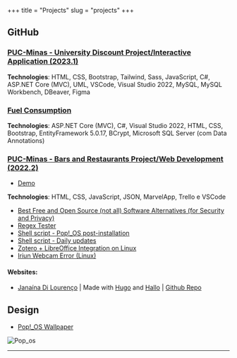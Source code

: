 +++
title = "Projects"
slug = "projects"
+++
## GitHub

### [PUC-Minas - University Discount Project/Interactive Application (2023.1)](https://github.com/ICEI-PUC-Minas-PMV-ADS/pmv-ads-2023-1-e2-proj-int-t04-g4-banco-universitario)
**Technologies**: HTML, CSS, Bootstrap, Tailwind, Sass, JavaScript, C#, ASP.NET Core (MVC), UML, VSCode, Visual Studio 2022, MySQL, MySQL Workbench, DBeaver, Figma

### [Fuel Consumption](https://github.com/geraldohomero/app-web-backend-dotnet5-vs2019)
**Technologies**: ASP.NET Core (MVC), C#, Visual Studio 2022, HTML, CSS, Bootstrap, EntityFramework 5.0.17, BCrypt, Microsoft SQL Server (com Data Annotations)

### [PUC-Minas - Bars and Restaurants Project/Web Development (2022.2)](https://github.com/ICEI-PUC-Minas-PMV-ADS/pmv-ads-2022-2-e1-proj-web-t9-bares-restaurantes)

- [Demo](https://icei-puc-minas-pmv-ads.github.io/pmv-ads-2022-2-e1-proj-web-t9-bares-restaurantes/)

**Technologies**: HTML, CSS, JavaScript, JSON, MarvelApp, Trello e VSCode


- [Best Free and Open Source (not all) Software Alternatives (for Security and Privacy)](https://github.com/geraldohomero/best-foss-alternatives)
- [Regex Tester](https://github.com/geraldohomero/regex)
- [Shell script - Pop!_OS post-installation](https://github.com/geraldohomero/post-install-pop-os.sh)
- [Shell script - Daily updates](https://github.com/geraldohomero/my-update.sh)
- [Zotero + LibreOffice Integration on Linux](https://github.com/geraldohomero/Zotero-LibreOffice-Linux)
- [Iriun Webcam Error (Linux)](https://github.com/geraldohomero/iriunwebcam_linux_error)

#### Websites:

 - [Janaína Di Lourenço](https://janalourenci.github.io) | Made with [Hugo](https://gohugo.io) and [Hallo](https://github.com/EmielH/hallo-hugo/) | [Github Repo](https://github.com/janalourenci/janalourenci.github.io)

## Design

- [Pop!_OS Wallpaper](https://www.pling.com/p/1770949/)

![Pop_os](https://images-wixmp-ed30a86b8c4ca887773594c2.wixmp.com/f/0ff68a18-d342-45b0-807b-d1311e1c0fd1/df3ycrs-ca46e3ff-2e10-4724-ba4d-c75f899d648e.png/v1/fill/w_1280,h_536,q_80,strp/pop__os_wallpaper_ultrawide_by_mandjoca6_df3ycrs-fullview.jpg?token=eyJ0eXAiOiJKV1QiLCJhbGciOiJIUzI1NiJ9.eyJzdWIiOiJ1cm46YXBwOjdlMGQxODg5ODIyNjQzNzNhNWYwZDQxNWVhMGQyNmUwIiwiaXNzIjoidXJuOmFwcDo3ZTBkMTg4OTgyMjY0MzczYTVmMGQ0MTVlYTBkMjZlMCIsIm9iaiI6W1t7ImhlaWdodCI6Ijw9NTM2IiwicGF0aCI6IlwvZlwvMGZmNjhhMTgtZDM0Mi00NWIwLTgwN2ItZDEzMTFlMWMwZmQxXC9kZjN5Y3JzLWNhNDZlM2ZmLTJlMTAtNDcyNC1iYTRkLWM3NWY4OTlkNjQ4ZS5wbmciLCJ3aWR0aCI6Ijw9MTI4MCJ9XV0sImF1ZCI6WyJ1cm46c2VydmljZTppbWFnZS5vcGVyYXRpb25zIl19._Nt4xwTR7AhDVz-05Ns8dqUlkNtH5iQYgfhRdLc-lI0)
***
